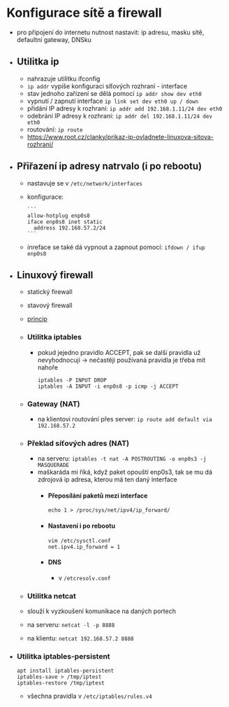 # Konfigurace sítě a firewall
  - pro připojení do internetu nutnost nastavit: ip adresu, masku sítě, defaultní gateway, DNSku

- ## Utilitka ip
  - nahrazuje utilitku ifconfig
  - ```ip addr``` vypíše konfiguraci síťových rozhraní - interface
  - stav jednoho zařízení se dělá pomocí ```ip addr show dev eth0```
  - vypnutí / zapnutí interface ```ip link set dev eth0 up / down```
  - přidání IP adresy k rozhraní: ```ip addr add 192.168.1.11/24 dev eth0```
  - odebrání IP adresy k rozhraní: ```ip addr del 192.168.1.11/24 dev eth0```
  - routování: ```ip route```
  - https://www.root.cz/clanky/prikaz-ip-ovladnete-linuxova-sitova-rozhrani/

- ## Přiřazení ip adresy natrvalo (i po rebootu) 
  - nastavuje se v ```/etc/network/interfaces```
  - konfigurace:
 
        ```
        allow-hotplug enp0s8
        iface enp0s8 inet static
          address 192.168.57.2/24
        ```
        
   - inreface se také dá vypnout a zapnout pomocí: ```ifdown / ifup enp0s8```

- ## Linuxový firewall
  - statický firewall
  - stavový firewall
  - [princip](https://www.abclinuxu.cz/blog/Debian_Lenny/2009/10/zakladni-konfigurace-linux-firewallu-pomoci-iptables)
  - ### Utilitka iptables
    - pokud jejedno pravidlo ACCEPT, pak se další pravidla už nevyhodnocují -> nečastěji používaná pravidla je třeba mít nahoře
      ```
      iptables -P INPUT DROP
      iptables -A INPUT -i enp0s8 -p icmp -j ACCEPT
      
      ```
   
  - ### Gateway (NAT)
    - na klientovi routování přes server: ``` ip route add default via 192.168.57.2 ```
   
  - ### Překlad síťových adres (NAT)
    - na serveru: ``` iptables -t nat -A POSTROUTING -o enp0s3 -j MASQUERADE ```
    - maškaráda mi říká, když paket opouští enp0s3, tak se mu dá zdrojová ip adresa, kterou má ten daný interface
      - #### Přeposílání paketů mezi interface
        ``` echo 1 > /proc/sys/net/ipv4/ip_forward/ ```
        
      - #### Nastavení i po rebootu
        ```
        vim /etc/sysctl.conf
        net.ipv4.ip_forward = 1
        ```
      - #### DNS
        - v ``` /etcresolv.conf ```
       
   - ### Utilitka netcat
    - slouží k vyzkoušení komunikace na daných portech
    - na serveru: ``` netcat -l -p 8888 ```
    - na klientu: ``` netcat 192.168.57.2 8888 ```
      
- ### Utilitka iptables-persistent
  ```
  apt install iptables-persistent
  iptables-save > /tmp/iptest
  iptables-restore /tmp/iptest
  
  ```
  - všechna pravidla v ```/etc/iptables/rules.v4```
